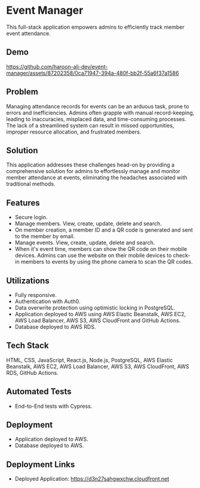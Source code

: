 # Event Manager
This full-stack application empowers admins to efficiently track member event attendance.

## Demo
https://github.com/haroon-ali-dev/event-manager/assets/87202358/0ca71947-394a-480f-bb2f-55a6f37a1586

## Problem
Managing attendance records for events can be an arduous task, prone to errors and inefficiencies. Admins often grapple with manual record-keeping, leading to inaccuracies, misplaced data, and time-consuming processes. The lack of a streamlined system can result in missed opportunities, improper resource allocation, and frustrated members.

## Solution
This application addresses these challenges head-on by providing a comprehensive solution for admins to effortlessly manage and monitor member attendance at events, eliminating the headaches associated with traditional methods.

## Features
- Secure login.
- Manage members. View, create, update, delete and search.
- On member creation, a member ID and a QR code is generated and sent to the member by email.
- Manage events. View, create, update, delete and search.
- When it's event time, members can show the QR code on their mobile devices. Admins can use the website on their mobile devices to check-in members to events by using the phone camera to scan the QR codes.

## Utilizations
- Fully responsive.
- Authentication with Auth0.
- Data overwrite protection using optimistic locking in PostgreSQL.
- Application deployed to AWS using AWS Elastic Beanstalk, AWS EC2, AWS Load Balancer, AWS S3, AWS CloudFront and GitHub Actions.
- Database deployed to AWS RDS.

## Tech Stack
HTML, CSS, JavaScript, React.js, Node.js, PostgreSQL, AWS Elastic Beanstalk, AWS EC2, AWS Load Balancer, AWS S3, AWS CloudFront, AWS RDS, GitHub Actions.

## Automated Tests
- End-to-End tests with Cypress.

## Deployment
- Application deployed to AWS.
- Database deployed to AWS.

## Deployment Links
- Deployed Application: https://d3n27sahgwxchw.cloudfront.net
